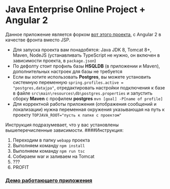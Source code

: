 Java Enterprise Online Project + Angular 2
===============================
Данное приложение является форком <a href="https://github.com/JavaOPs/topjava">вот этого проекта</a>, с Angular 2 в качестве фронта вместо JSP.

- Для запуска проекта вам понадобятся: Java JDK 8, Tomcat 8+, Maven, NodeJS (устанавливать TypeScript не нужно, он включен в зависимости проекта, в ```package.json```)
- По дефолту стоит профиль базы **HSQLDB** (в приложении и Maven), дополнительных настроек для базы не требуется
- Если вы хотите использовать **Postgres**, вы можете установить системную переменную ```spring.profiles.active = "postgres,datajpa"```, отредактировать настройки подключения к базе в файле ```src\main\resources\db\postgres.properties``` и запустить сборку **Maven** с профилем **postgres** ```mvn [goal] -P[name of profile]```
- Для корректной работы приложения (отображения сообщений и локализации) нужна переменная окружения указывающая на путь к проекту ```TOPJAVA_ROOT="пусть к папке с проектом"```

Инструкция подразумевает, что у вас установлены вышеперечисленные зависимости.
####Инструкция:
1. Переходим в папку ```webapp``` проекта
2. Выполняем команду ```npm install```
3. Выполняем команду ```npm run tsc```
4. Собираем war и заливаем на Tomcat
5. ???
6. PROFIT


### <a href="https://topjava-angular2.herokuapp.com" target=_blank>Демо работающего приложения</a>



